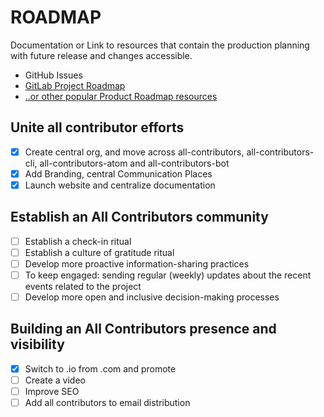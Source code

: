 # ROADMAP

Documentation or Link to resources that contain the production planning with future release and changes accessible.

- GitHub Issues
- [GitLab Project Roadmap](https://docs.gitlab.com/ee/user/group/roadmap/)
- [..or other popular Product Roadmap resources](https://www.actitime.com/project-management/roadmap-software/)

## Unite all contributor efforts

- [x] Create central org, and move across all-contributors, all-contributors-cli, all-contributors-atom and all-contributors-bot
- [x] Add Branding, central Communication Places
- [x] Launch website and centralize documentation

## Establish an All Contributors community

- [ ] Establish a check-in ritual
- [ ] Establish a culture of gratitude ritual 
- [ ] Develop more proactive information-sharing practices
- [ ] To keep engaged: sending regular (weekly) updates about the recent events related to the project 
- [ ] Develop more open and inclusive decision-making processes

## Building an All Contributors presence and visibility

- [x] Switch to .io from .com and promote
- [ ] Create a video
- [ ] Improve SEO
- [ ] Add all contributors to email distribution
